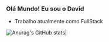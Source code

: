 ### Olá Mundo! Eu sou o David

 - Trabalho atualmente como FullStack

![Anurag's GitHub stats](https://github-readme-stats.vercel.app/api?username=davidjeiel&theme=chartreuse-dark&show_icons=true)| 
